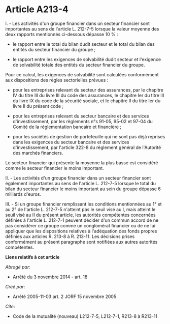 # Article A213-4

I. - Les activités d'un groupe financier dans un secteur financier sont importantes au sens de l'article L. 212-7-5 lorsque
la valeur moyenne des deux rapports mentionnés ci-dessous dépasse 10 % :

- le rapport entre le total du bilan dudit secteur et le total du bilan des entités du secteur financier du groupe ;

- le rapport entre les exigences de solvabilité dudit secteur et l'exigence de solvabilité totale des entités du secteur
financier du groupe.

Pour ce calcul, les exigences de solvabilité sont calculées conformément aux dispositions des règles sectorielles prévues :

- pour les entreprises relevant du secteur des assurances, par le chapitre IV du titre III du livre III du code des
assurances, le chapitre Ier du titre III du livre IX du code de la sécurité sociale, et le chapitre II du titre Ier du livre
II du présent code ;

- pour les entreprises relevant du secteur bancaire et des services d'investissement, par les règlements n°s 91-05, 95-02 et
97-04 du Comité de la réglementation bancaire et financière ;

- pour les sociétés de gestion de portefeuille qui ne sont pas déjà reprises dans les exigences du secteur bancaire et des
services d'investissement, par l'article 322-8 du règlement général de l'Autorité des marchés financiers.

Le secteur financier qui présente la moyenne la plus basse est considéré comme le secteur financier le moins important.

II. - Les activités d'un groupe financier dans un secteur financier sont également importantes au sens de l'article L.
212-7-5 lorsque le total du bilan du secteur financier le moins important au sein du groupe dépasse 6 milliards d'euros.

III. - Si un groupe financier remplissant les conditions mentionnées au 1° et au 2° de l'article L. 212-7-5 n'atteint pas le
seuil visé au I, mais atteint le seuil visé au II du présent article, les autorités compétentes concernées définies à
l'article L. 212-7-1 peuvent décider d'un commun accord de ne pas considérer ce groupe comme un conglomérat financier ou de
ne lui appliquer que les dispositions relatives à l'adéquation des fonds propres définies aux articles R. 213-8 à R. 213-11.
Les décisions prises conformément au présent paragraphe sont notifiées aux autres autorités compétentes.

**Liens relatifs à cet article**

_Abrogé par_:

  - Arrêté du 3 novembre 2014 - art. 18

_Créé par_:

  - Arrêté 2005-11-03 art. 2 JORF 15 novembre 2005

_Cite_:

  - Code de la mutualité (nouveau) L212-7-5, L212-7-1, R213-8 à R213-11
